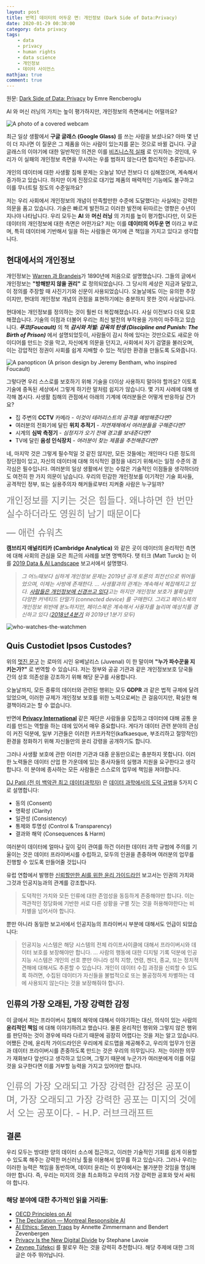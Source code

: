```yaml
---
layout: post
title: 번역] 데이터의 어두운 면: 개인정보 (Dark Side of Data:Privacy)
date: 2020-01-29 00:30:00
category: data privacy
tags:
    - data
    - privacy
    - human rights
    - data science
    - 개인정보
    - 데이터 사이언스
mathjax: true
comment: true
---
```


원문: [Dark Side of Data: Privacy](https://towardsdatascience.com/dark-side-of-data-privacy-ba2850de512) by Emre Rencberoglu

AI 와 머신 러닝의 가치는 높이 평가하지만, 개인정보의 측면에서는 어떨까요?

![A photo of a covered webcam](https://miro.medium.com/max/2686/1*JGDVK805U0qFNAODNbtrNQ.png)

최근 일상 생활에서 **구글 글래스 (Google Glass)** 를 쓰는 사람을 보셨나요? 아마 몇 년이 더 지나면 이 질문은 그 제품을 아는 사람이 있는지를 묻는 것으로 바뀔 겁니다. 구글 글래스의 이야기에 대한 일반적인 의견은 이를 [비즈니스적 실패](https://www.wired.com/story/google-glass-reasonable-expectation-of-privacy/) 로 인지하는 것인데, 우리가 이 실패의 개인정보 측면을 무시하는 우를 범하지 않는다면 합리적인 추론입니다.

개인의 데이터에 대한 사생활 침해 문제는 오늘날 10년 전보다 더 심해졌으며, 계속해서 증가하고 있습니다. 하지만 이게 진정으로 대기업 제품의 매력적인 기능에도 불구하고 이를 무너트릴 정도의 수준일까요?

저는 우리 사회에서 개인정보의 개념이 만족할만한 수준에 도달했다는 사실에는 강력한 의문을 품고 있습니다. 기술은 빠르게 발전하고 이러한 발전에 뒤따르는 영향은 수년이 지나야 나타납니다. 우리 모두는 **AI** 와 **머신 러닝** 의 가치를 높이 평가합니다만, 이 모든 데이터의 개인정보에 대한 측면은 어떤가요? 저는 이를 **데이터의 어두운 면** 이라고 부르며, 특히 데이터에 기반해서 일을 하는 사람들은 여기에 큰 책임을 가지고 있다고 생각합니다.

## 현대에서의 개인정보

개인정보는 [Warren 과 Brandeis](https://groups.csail.mit.edu/mac/classes/6.805/articles/privacy/Privacy_brand_warr2.html)가 1890년에 처음으로 설명했습니다. 그들의 글에서 개인정보는 **"방해받지 않을 권리"** 로 정의되었습니다. 그 당시의 세상은 지금과 달랐고, 이 정의를 주장할 때 사진기기와 신문이 사용되었습니다. 오늘날에도 이는 유의한 주장이지만, 현대의 개인정보 개념의 관점을 표현하기에는 충분하지 못한 것이 사실입니다.

현대에는 개인정보를 정의하는 것이 훨씬 더 복잡해졌습니다. 사실 이전보다 더욱 모호해졌습니다. 기술의 이점과 더불어 우리는 최신 발전의 부작용을 가까이 마주하고 있습니다. ***푸코(Foucault)*** 의 책 ***감시와 처벌: 감옥의 탄생 (Discipline and Punish: The Birth of Prison)*** 에서 설명되었듯이, 사람들이 감시 하에 있다는 것만으로도 새로운 아이디어를 만드는 것을 막고, 자신에게 의문을 던지고, 사회에서 자기 검열을 불러오며, 이는 강압적인 정권이 사회를 쉽게 지배할 수 있는 적당한 환경을 만들도록 도와줍니다.

![A panopticon (A prison design by Jeremy Bentham, who inspired Foucault)
](https://miro.medium.com/max/1510/0*qzmSbsZFOi-vmURB.png)

그렇다면 우리 스스로를 보호하기 위해 기술을 더이상 사용하지 말아야 할까요? 이토록 기술에 중독된 세상에서 그렇게 하기란 말처럼 쉽지가 않습니다. 몇 가지 사례에 대해 생각해 봅시다. 사생활 침해의 관점에서 아래의 기계에 여러분들은 어떻게 반응하실 건가요?

* 집 주변의 **CCTV** 카메라 - *이것이 테러리스트의 공격을 예방해준다면?*
* 여러분의 전화기에 달린 **위치 추적기** - *자연재해에서 여러분들을 구해준다면?*
* 시계의 **심박 측정기** - *심정지가 오기 전에 경고를 보내준다면?*
* TV에 달린 **음성 인식장치** - *여러분이 찾는 제품을 추천해준다면?*

네, 마지막 것은 그렇게 필수적일 것 같진 않지만, 모든 것들에는 개인마다 다른 정도의 장단점이 있고, 자신의 데이터에 대해 의식적인 결정을 내리기 위해서는 일정 수준의 경각심은 필수입니다. 여러분의 일상 생활에서 얻는 수많은 기술적인 이점들을 생각하더라도 여전히 한 가지 의문이 남습니다. 우리의 민감한 개인정보를 이기적인 기술 회사들, 공격적인 정부, 또는 실용주의자 해커들로부터 지켜줄 사람은 누구일까?

<font size="5" color="grey"> 개인정보를 지키는 것은 힘들다. 왜냐하면 한 번만 실수하더라도 영원히 남기 때문이다

— 애런 슈워츠 </font>

**캠브리지 애널리티카 (Cambridge Analytica)** 와 같은 곳이 데이터의 윤리적인 측면에 대해 사회의 관심을 모은 최근의 사례를 보면 명백하다. 탯 터크 (Matt Turck) 는 이를 [2019 Data & AI Landscape](https://mattturck.com/data2019/) 보고서에서 설명했다.

> *그 어느때보다 심하게 개인정보 문제는 2019년 공개 토론의 최전선으로 뛰어들었으며, 이제는 사방에 존재한다. ... 사생활과의 관계는 계속해서 복잡해지고 있다. [사람들은 개인정보에 신경쓰고 있다](https://www.internetsociety.org/wp-content/uploads/2019/05/CI_IS_Joint_Report-EN.pdf)고는 하지만 개인정보 보호가 불확실한 다양한 커넥티드 단말기 (connected device) 를 구매한다. 그리고 페이스북의 개인정보 위반에 분노하지만, 페이스북은 계속해서 사용자를 늘리며 예상치를 경신하고 있다 ([2018년 4분기](https://www.cnbc.com/2019/01/30/facebook-earnings-q4-2018.html) 와 2019년 1분기 모두)*

![who-watches-the-watchmen](https://miro.medium.com/max/1000/0*3l00nWr5zdQU5x_W.jpg)

## Quis Custodiet Ipsos Custodes?

위의 [멋진 문구](https://en.wikipedia.org/wiki/Quis_custodiet_ipsos_custodes%3F) 는 로마의 시인 유베날리스 (Juvenal) 이 한 말이며 **"누가 파수꾼을 지키는가?"** 로 번역할 수 있습니다. 저는 정부와 공공 기관과 같은 개인정보보호 당국들 간의 상호 의존성을 강조하기 위해 해당 문구를 사용합니다.

오늘날까지, 모든 종류의 데이터와 관련된 행위는 모두 **GDPR** 과 같은 법적 규제에 달려 있었으며, 이러한 규제가 개인정보 보호를 위한 노력으로써는 큰 걸음이지만, 확실한 해결책이라고는 할 수 없습니다.

반면에 [**Privacy International**](https://www.privacyinternational.org/) 같은 재단은 사람들을 모집하고 데이터에 대해 공통 윤리를 만드는 역할을 하는 데에 있어서 매우 중요합니다. 게다가 데이터 관련 분야의 관심이 커진 덕분에, 일부 기관들은 이러한 카프카적인(kafkaesque, 부조리하고 절망적인) 환경을 정화하기 위해 자신들만의 윤리 강령을 공개하기도 합니다.

그러나 사생활 보호에 관한 이러한 기관과 대중 운동만으로는 충분하지 못합니다. 이러한 노력들은 데이터 산업 한 가운데에 있는 종사자들의 실행과 지원을 요구한다고 생각합니다. 이 분야에 종사하는 모든 사람들은 스스로의 업무에 책임을 져야합니다.

[DJ Patil (전 미 백악관 최고 데이터과학자)](https://twitter.com/dpatil) 은 [데이터 과학에서의 도덕 규범](https://medium.com/@dpatil/ethics-data-science-ff21d0c29346)을 5가지 C 로 설명합니다:

* 동의 (Consent)
* 명확성 (Clarity)
* 일관성 (Consistency)
* 통제와 투명성 (Control & Transparency)
* 결과와 해악 (Consequences & Harm)

여러분이 데이터에 얼마나 깊이 깊이 관여를 하건 이러한 데이터 과학 규범에 주의를 기울이는 것은 데이터 프라이버시를 수립하고, 모두의 인권을 존중하며 여러분의 업무를 진행할 수 있도록 만들어줄 것입니다

유럽 연합에서 발행한 [신뢰할만한 AI를 위한 윤리 가이드라인](https://ec.europa.eu/futurium/en/ai-alliance-consultation) 보고서는 인권의 가치와 그것과 인공지능과의 관계를 강조합니다.

> 도덕적인 가치와 모든 인류에 대한 존엄성을 동등하게 존중해야만 합니다. 이는 객관적인 정당화에 기반한 서로 다른 상황을 구별 짓는 것을 허용해야한다는 비차별을 넘어서야 합니다.

뿐만 아니라 동일한 보고서에서 인공지능의 프라이버시 부분에 대해서도 언급이 되었습니다:

> 인공지능 시스템은 해당 시스템의 전체 라이프사이클에 대해서 프라이버시와 데이터 보호를 보장해야만 합니다. ... 사람의 행동에 대한 디지털 기록 덕분에 인공지능 시스템은 개인의 선호 뿐만 아니라 성적 지향, 연령, 젠더, 종교, 또는 정치적 견해에 대해서도 추론할 수 있습니다. 개인이 데이터 수집 과정을 신뢰할 수 있도록 하려면, 수집된 데이터가 자신들을 불법적으로 또는 불공정하게 차별하는 데에 사용되지 않는다는 것을 보장해줘야 합니다.

## 인류의 가장 오래된, 가장 강력한 감정

이 글에서 저는 프라이버시 침해의 해악에 대해서 이야기하는 대신, 의식이 있는 사람의 **윤리적인 책임** 에 대해 이야기하려고 했습니다. 물론 윤리적인 행위와 그렇지 않은 행위를 판단하는 것이 경우에 따라 다르기 때문에 굉장히 어렵다는 것을 저는 알고 있습니다. 어쨌든 간에, 윤리적 가이드라인은 우리에게 로드맵을 제공해주고, 우리의 업무가 인권과 데이터 프라이버시를 존중하도록 만드는 것은 우리의 의무입니다. 저는 이러한 의무가 재화보다 앞선다고 생각하고 있으며, 그렇기 때문에 누군가가 여러분에게 이를 어길 것을 요구한다면 이를 거부할 능력을 가지고 있어야만 합니다.

<font size="5" color="grey">

인류의 가장 오래되고 가장 강력한 감정은 공포이며, 가장 오래되고 가장 강력한 공포는 미지의 것에서 오는 공포이다. - H.P. 러브크래프트

</font>

## 결론

우리 모두는 방대한 양의 데이터 소스에 접근하고, 이러한 기술적인 기회를 쉽게 이용할 수 있도록 해주는 강력한 머신러닝 툴을 이용해서 업무를 하고 있습니다. 그러나 우리는 이러한 능력은 책임을 동반하며, 데이터 윤리는 이 분야에서는 불가분한 것임을 명심해야만 합니다. 즉, 우리는 미지의 것을 최소화하고 우리의 가장 강력한 공포와 맞서 싸워야 합니다.

### 해당 분야에 대한 추가적인 읽을 거리들:

* [OECD Principles on AI](https://www.oecd.org/going-digital/ai/principles/)
* [The Declaration — Montreal Responsible AI](https://www.montrealdeclaration-responsibleai.com/the-declaration)
* [AI Ethics: Seven Traps](https://freedom-to-tinker.com/2019/03/25/ai-ethics-seven-traps/) by Annette Zimmermann and Bendert Zevenbergen
* [Privacy Is the New Digital Divide](https://onezero.medium.com/privacy-is-the-new-digital-divide-e06f6e5ca7fe) by Stephane Lavoie
* [Zeynep Tüfekçi](https://twitter.com/zeynep) 를 팔로우 하는 것을 강력히 추천합니다. 해당 주제에 대한 그의 글은 아주 뛰어납니다.
